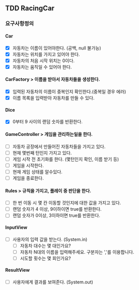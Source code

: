 ## TDD RacingCar

### 요구사항정의

#### Car
- [X] 자동차는 이름이 있어야한다. (공백, null 불가능)
- [X] 자동차는 위치를 가지고 있어야 한다.
- [X] 자동차의 처음 시작 위치는 0이다.
- [X] 자동차는 움직일 수 있어야 한다.

#### CarFactory > 이름을 받아서 자동차들을 생성한다.
- [X] 입력된 자동차의 이름이 중복인지 확인한다.(중복일 경우 에러)
- [X] 이름 목록을 입력받아 자동차를 만들 수 있다.

#### Dice
- [X] 0부터 9 사이의 랜덤 숫자를 반환한다.

#### GameController > 게임을 관리하는일을 한다.
- [ ] 자동차 공장에서 만들어진 자동차들을 가지고 있다.
- [ ] 현재 몇번째 턴인지 가지고 있다.
- [ ] 게임 시작 전 초기화를 한다. (몇턴인지 확인, 이름 받기 등)
- [ ] 게임을 시작한다.
- [ ] 현재 게임 상태를 알수있다.
- [ ] 게임을 종료한다.

#### Rules > 규칙을 가지고, 플레이 중 판단을 한다.
- [ ] 한 번 이동 시 몇 칸 이동할 것인지에 대한 값을 가지고 있다.
- [ ] 랜덤 숫자가 4 이상, 9이하이면 true를 반환한다.
- [ ] 랜덤 숫자가 0이상, 3이하이면 true를 반환한다.

#### InputView
- [ ] 사용자의 입력 값을 받는다. (System.in)
  - [ ] 자동차 대수는 몇 대인가요?
  - [ ] 자동차 N대의 이름을 입력해주세요. 구분자는 ','를 이용합니다.
  - [ ] 시도할 횟수는 몇 회인가요?

#### ResultView
- [ ] 사용자에게 결과를 보여준다. (System.out)
